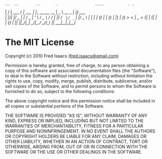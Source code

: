     __  __        __       _                 ____           _ _       
   |  \/  | ___  / _| ___ | |__   _____  __ |  _ \ __ _  __| (_) ___  
   | |\/| |/ _ \| |_ / _ \| '_ \ / _ \ \/ / | |_) / _` |/ _` | |/ _ \ 
   | |  | | (_) |  _| (_) | |_) | (_) >  <  |  _ < (_| | (_| | | (_) |
   |_|  |_|\___/|_|  \___/|_.__/ \___/_/\_\ |_| \_\__,_|\__,_|_|\___/ 
                                                               

# The MIT License

Copyright (c) 2010 Fred Isaacs (fred.isaacs@gmail.com)

Permission is hereby granted, free of charge, to any person obtaining a copy 
of this software and associated documentation files (the "Software"), to deal 
in the Software without restriction, including without limitation the rights 
to use, copy, modify, merge, publish, distribute, sublicense, and/or sell 
copies of the Software, and to permit persons to whom the Software is 
furnished to do so, subject to the following conditions: 

The above copyright notice and this permission notice shall be included in 
all copies or substantial portions of the Software. 

THE SOFTWARE IS PROVIDED "AS IS", WITHOUT WARRANTY OF ANY KIND, EXPRESS OR 
IMPLIED, INCLUDING BUT NOT LIMITED TO THE WARRANTIES OF MERCHANTABILITY, 
FITNESS FOR A PARTICULAR PURPOSE AND NONINFRINGEMENT. IN NO EVENT SHALL THE 
AUTHORS OR COPYRIGHT HOLDERS BE LIABLE FOR ANY CLAIM, DAMAGES OR OTHER 
LIABILITY, WHETHER IN AN ACTION OF CONTRACT, TORT OR OTHERWISE, ARISING FROM, 
OUT OF OR IN CONNECTION WITH THE SOFTWARE OR THE USE OR OTHER DEALINGS IN 
THE SOFTWARE.